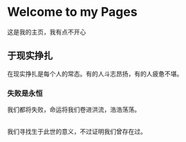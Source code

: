 # Welcome to my Pages
这是我的主页，我有点不开心

## 于现实挣扎
在现实挣扎是每个人的常态。有的人斗志昂扬，有的人疲惫不堪。



### 失败是永恒
我们都将失败，命运将我们卷进洪流，浩浩荡荡。

<br/>
我们寻找生于此世的意义，不过证明我们曾存在过。
